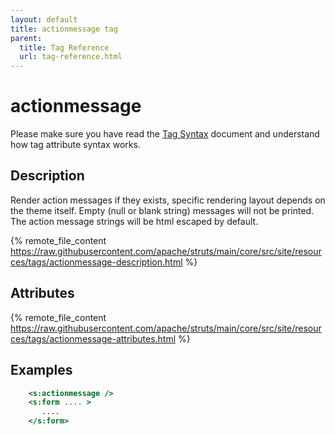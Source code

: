 ```yaml
---
layout: default
title: actionmessage tag
parent:
  title: Tag Reference
  url: tag-reference.html
---
```


# actionmessage

Please make sure you have read the [Tag Syntax](tag-syntax) document and understand how tag attribute syntax works.

## Description 

Render action messages if they exists, specific rendering layout depends on the theme itself. Empty (null or blank 
string) messages will not be printed. The action message strings will be html escaped by default.

{% remote_file_content https://raw.githubusercontent.com/apache/struts/main/core/src/site/resources/tags/actionmessage-description.html %}

## Attributes

{% remote_file_content https://raw.githubusercontent.com/apache/struts/main/core/src/site/resources/tags/actionmessage-attributes.html %}

## Examples

```jsp
    <s:actionmessage />
    <s:form .... >
       ....
    </s:form>
```
